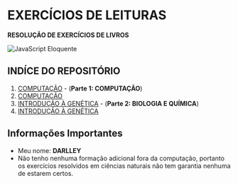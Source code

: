 # EXERCÍCIOS DE LEITURAS 

**RESOLUÇÃO DE EXERCÍCIOS DE LIVROS**

![JavaScript Eloquente](img/eloq-js.png)

## INDÍCE DO REPOSITÓRIO

1. [COMPUTAÇÃO](https://github.com/braziljs/eloquente-javascript/blob/master/chapters/01-valores-tipos-operadores.md) - (**Parte 1: COMPUTAÇÃO**)
1. [COMPUTAÇÃO](https://github.com/braziljs/eloquente-javascript/blob/master/chapters/01-valores-tipos-operadores.md)
1. [INTRODUÇÃO À GENÉTICA](https://github.com/braziljs/eloquente-javascript/blob/master/chapters/01-valores-tipos-operadores.md) - (**Parte 2: BIOLOGIA E QUÍMICA**)
1. [INTRODUÇÃO À GENÉTICA](https://github.com/braziljs/eloquente-javascript/blob/master/chapters/01-valores-tipos-operadores.md)

## Informações Importantes

- Meu nome: **DARLLEY**
- Não tenho nenhuma formação adicional fora da computação, portanto os exercícios resolvidos em ciências naturais não tem garantia nenhuma de estarem certos.
